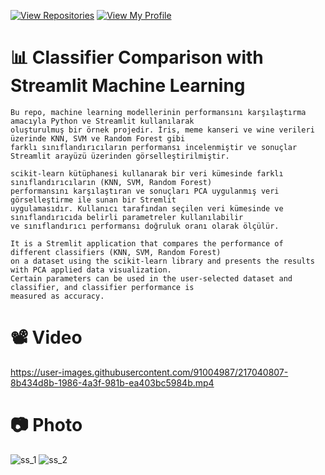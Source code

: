 [![View Repositories](https://img.shields.io/badge/View-My_Repositories-blue?logo=GitHub)](https://github.com/BariscanBilgen?tab=repositories)
[![View My Profile](https://img.shields.io/badge/View-My_Profile-green?logo=GitHub)](https://github.com/BariscanBilgen) 

# 📊 Classifier Comparison with Streamlit Machine Learning

```
Bu repo, machine learning modellerinin performansını karşılaştırma amacıyla Python ve Streamlit kullanılarak 
oluşturulmuş bir örnek projedir. İris, meme kanseri ve wine verileri üzerinde KNN, SVM ve Random Forest gibi 
farklı sınıflandırıcıların performansı incelenmiştir ve sonuçlar Streamlit arayüzü üzerinden görselleştirilmiştir.

scikit-learn kütüphanesi kullanarak bir veri kümesinde farklı sınıflandırıcıların (KNN, SVM, Random Forest)
performansını karşılaştıran ve sonuçları PCA uygulanmış veri görselleştirme ile sunan bir Stremlit 
uygulamasıdır. Kullanıcı tarafından seçilen veri kümesinde ve sınıflandırıcıda belirli parametreler kullanılabilir
ve sınıflandırıcı performansı doğruluk oranı olarak ölçülür.
```

```
It is a Stremlit application that compares the performance of different classifiers (KNN, SVM, Random Forest)
on a dataset using the scikit-learn library and presents the results with PCA applied data visualization.
Certain parameters can be used in the user-selected dataset and classifier, and classifier performance is 
measured as accuracy.
```
# 📽️ Video

https://user-images.githubusercontent.com/91004987/217040807-8b434d8b-1986-4a3f-981b-ea403bc5984b.mp4

# 📷 Photo

![ss_1](https://user-images.githubusercontent.com/91004987/216827108-0bcceef3-e3bb-412b-b964-efb236e43021.JPG)
![ss_2](https://user-images.githubusercontent.com/91004987/216827110-337ff3ea-4fad-4086-92ca-6312f1ce7361.JPG)
